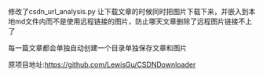 修改了csdn_url_analysis.py 
让下载文章的时候同时把图片下载下来，并嵌入到本地md文件内而不是使用远程链接的图片，防止哪天文章删除了远程图片链接不上了

每一篇文章都会单独自动创建一个目录单独保存文章和图片

原项目地址:https://github.com/LewisGu/CSDNDownloader
